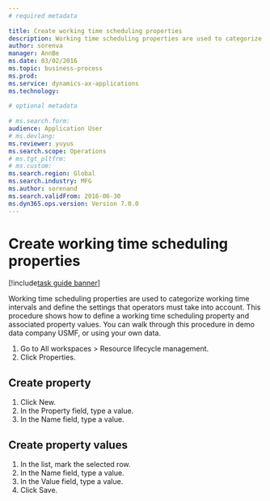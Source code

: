 ```yaml
--- 
# required metadata 
 
title: Create working time scheduling properties
description: Working time scheduling properties are used to categorize working time intervals and define the settings that operators must take into account. 
author: sorenva
manager: AnnBe 
ms.date: 03/02/2016
ms.topic: business-process 
ms.prod:  
ms.service: dynamics-ax-applications 
ms.technology:  
 
# optional metadata 
 
# ms.search.form:   
audience: Application User 
# ms.devlang:  
ms.reviewer: yuyus
ms.search.scope: Operations 
# ms.tgt_pltfrm:  
# ms.custom:  
ms.search.region: Global
ms.search.industry: MFG
ms.author: sorenand
ms.search.validFrom: 2016-06-30 
ms.dyn365.ops.version: Version 7.0.0 
---
```

# Create working time scheduling properties

[!include[task guide banner](../../includes/task-guide-banner.md)]

Working time scheduling properties are used to categorize working time intervals and define the settings that operators must take into account. This procedure shows how to define a working time scheduling property and associated property values. You can walk through this procedure in demo data company USMF, or using your own data.

1. Go to All workspaces > Resource lifecycle management.
2. Click Properties.

## Create property
1. Click New.
2. In the Property field, type a value.
3. In the Name field, type a value.

## Create property values
1. In the list, mark the selected row.
2. In the Name field, type a value.
3. In the Value field, type a value.
4. Click Save.

